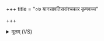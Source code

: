 +++
title = "०७ यानसावतिसरांश्चकार कृणवच्च"

+++
<details><summary>मूलम् (VS)</summary>

यान॒साव॑तिस॒रांश्च॒कार॑ कृ॒णव॑च्च॒ यान्। त्वं तानि॑न्द्र वृत्रहन्प्र॒तीचः॒ पुन॒रा कृ॑धि॒ यथा॒मुं तृ॒णहा॒ञ्जन॑म् ॥
</details>